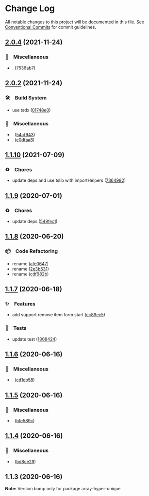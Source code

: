 # Change Log

All notable changes to this project will be documented in this file.
See [Conventional Commits](https://conventionalcommits.org) for commit guidelines.

## [2.0.4](https://github.com/bluelovers/ws-array/compare/array-hyper-unique@2.0.2...array-hyper-unique@2.0.4) (2021-11-24)


### 🔖　Miscellaneous

* . ([7536ab7](https://github.com/bluelovers/ws-array/commit/7536ab7df9edab42585ad83bb52051442408128b))





## [2.0.2](https://github.com/bluelovers/ws-array/compare/array-hyper-unique@1.1.10...array-hyper-unique@2.0.2) (2021-11-24)


### 🛠　Build System

* use tsdx ([01748e0](https://github.com/bluelovers/ws-array/commit/01748e0d43d4c36199119df1ecb1b17e61d7f10b))


### 🔖　Miscellaneous

* . ([54cf943](https://github.com/bluelovers/ws-array/commit/54cf943edbd7fa338a466e80e300c70dbaf9dc41))
* . ([e0dfaa8](https://github.com/bluelovers/ws-array/commit/e0dfaa8056e77ad2281fbae02e9dbee362cd4d08))





## [1.1.10](https://github.com/bluelovers/ws-array/compare/array-hyper-unique@1.1.9...array-hyper-unique@1.1.10) (2021-07-09)


### ♻️　Chores

* update deps and use tslib with importHelpers ([7364982](https://github.com/bluelovers/ws-array/commit/7364982d9e8ebff5dc9b9742f187e3dc5d216f38))





## [1.1.9](https://github.com/bluelovers/ws-array/compare/array-hyper-unique@1.1.8...array-hyper-unique@1.1.9) (2020-07-01)


### ♻️　Chores

* update deps ([549fec1](https://github.com/bluelovers/ws-array/commit/549fec1f8672294300ad5653001882e0795363ed))





## [1.1.8](https://github.com/bluelovers/ws-array/compare/array-hyper-unique@1.1.7...array-hyper-unique@1.1.8) (2020-06-20)


### 📦　Code Refactoring

* rename ([afe0647](https://github.com/bluelovers/ws-array/commit/afe0647f9899e2f5dc74bc099fb15e347e81460a))
* rename ([2e3b531](https://github.com/bluelovers/ws-array/commit/2e3b53175c85c5535c069da13b7811a4563a8d5f))
* rename ([cdf982b](https://github.com/bluelovers/ws-array/commit/cdf982b5c665d06ad9e467c1500d82e1c233c671))





## [1.1.7](https://github.com/bluelovers/ws-array/compare/array-hyper-unique@1.1.6...array-hyper-unique@1.1.7) (2020-06-18)


### ✨　Features

* add support remove item form start ([cc89ec5](https://github.com/bluelovers/ws-array/commit/cc89ec5304b107a6d61b3ae0fd607ae9fcd34735))


### 🚨　Tests

* update test ([1808424](https://github.com/bluelovers/ws-array/commit/1808424b11efc07a60ea70e15b2fe3e45e9adca5))





## [1.1.6](https://github.com/bluelovers/ws-array/compare/array-hyper-unique@1.1.5...array-hyper-unique@1.1.6) (2020-06-16)


### 🔖　Miscellaneous

* . ([cd1cb58](https://github.com/bluelovers/ws-array/commit/cd1cb580fb89d57cb3a5083e150d6fa56db316a0))





## [1.1.5](https://github.com/bluelovers/ws-array/compare/array-hyper-unique@1.1.4...array-hyper-unique@1.1.5) (2020-06-16)


### 🔖　Miscellaneous

* . ([bfe589c](https://github.com/bluelovers/ws-array/commit/bfe589c597da1f2968eeba1ed98e8f504c1e6b82))





## [1.1.4](https://github.com/bluelovers/ws-array/compare/array-hyper-unique@1.1.3...array-hyper-unique@1.1.4) (2020-06-16)


### 🔖　Miscellaneous

* . ([bd8ce29](https://github.com/bluelovers/ws-array/commit/bd8ce293a344063948e326f5b426d1ccc860c813))





## 1.1.3 (2020-06-16)

**Note:** Version bump only for package array-hyper-unique
